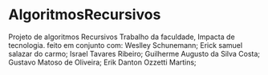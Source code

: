 # AlgoritmosRecursivos
Projeto de algoritmos Recursivos Trabalho da faculdade, Impacta de tecnologia. feito em conjunto com: Weslley Schunemann; Erick samuel salazar do carmo; Israel Tavares Ribeiro; Guilherme Augusto da Silva Costa; Gustavo Matoso de Oliveira; Erik Danton Ozzetti Martins;
